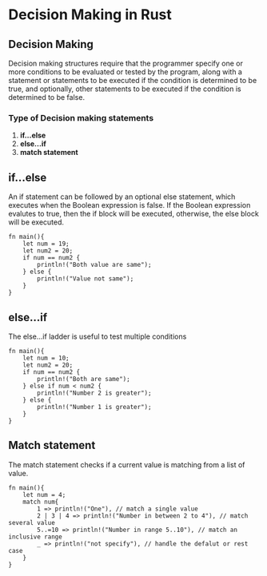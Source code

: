 # Decision Making in Rust

## Decision Making
Decision making structures require that the programmer specify one or more conditions to be evaluated or tested by the program, along with a statement or statements to be executed if the condition is determined to be true, and optionally, other statements to be executed if the condition is determined to be false.

### Type of Decision making statements
1. **if...else**
2. **else...if**
3. **match statement**

## if...else
An if statement can be followed by an optional else statement, which executes when the Boolean expression is false. If the Boolean expression evalutes to true, then the if block will be executed, otherwise, the else block will be executed.
```
fn main(){
    let num = 19;
    let num2 = 20;
    if num == num2 {
        println!("Both value are same");
    } else {
        println!("Value not same");
    }
}
```

## else...if
The else...if ladder is useful to test multiple conditions
```
fn main(){
    let num = 10;
    let num2 = 20;
    if num == num2 {
        println!("Both are same");
    } else if num < num2 {
        println!("Number 2 is greater");
    } else {
        println!("Number 1 is greater");
    }
}
```
## Match statement
The match statement checks if a current value is matching from a list of value.
```
fn main(){
    let num = 4;
    match num{
        1 => println!("One"), // match a single value
        2 | 3 | 4 => println!("Number in between 2 to 4"), // match several value
        5..=10 => println!("Number in range 5..10"), // match an inclusive range
        _ => println!("not specify"), // handle the defalut or rest case
    }
}
```